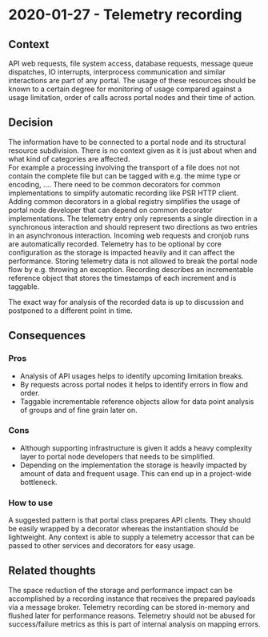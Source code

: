 # 2020-01-27 - Telemetry recording

## Context

API web requests, file system access, database requests, message queue dispatches, IO interrupts, interprocess communication and similar interactions are part of any portal.
The usage of these resources should be known to a certain degree for monitoring of usage compared against a usage limitation, order of calls across portal nodes and their time of action.


## Decision

The information have to be connected to a portal node and its structural resource subdivision.
There is no context given as it is just about when and what kind of categories are affected.  
For example a processing involving the transport of a file does not not contain the complete file but can be tagged with e.g. the mime type or encoding, ….
There need to be common decorators for common implementations to simplify automatic recording like PSR HTTP client.
Adding common decorators in a global registry simplifies the usage of portal node developer that can depend on common decorator implementations.
The telemetry entry only represents a single direction in a synchronous interaction and should represent two directions as two entries in an asynchronous interaction.
Incoming web requests and cronjob runs are automatically recorded.
Telemetry has to be optional by core configuration as the storage is impacted heavily and it can affect the performance.
Storing telemetry data is not allowed to break the portal node flow by e.g. throwing an exception.
Recording describes an incrementable reference object that stores the timestamps of each increment and is taggable. 

The exact way for analysis of the recorded data is up to discussion and postponed to a different point in time.


## Consequences

### Pros

* Analysis of API usages helps to identify upcoming limitation breaks.
* By requests across portal nodes it helps to identify errors in flow and order.
* Taggable incrementable reference objects allow for data point analysis of groups and of fine grain later on.


### Cons

* Although supporting infrastructure is given it adds a heavy complexity layer to portal node developers that needs to be simplified.
* Depending on the implementation the storage is heavily impacted by amount of data and frequent usage. This can end up in a project-wide bottleneck.


### How to use

A suggested pattern is that portal class prepares API clients.
They should be easily wrapped by a decorator whereas the instantiation should be lightweight.
Any context is able to supply a telemetry accessor that can be passed to other services and decorators for easy usage.


## Related thoughts

The space reduction of the storage and performance impact can be accomplished by a recording instance that receives the prepared payloads via a message broker.
Telemetry recording can be stored in-memory and flushed later for performance reasons.
Telemetry should not be abused for success/failure metrics as this is part of internal analysis on mapping errors.
